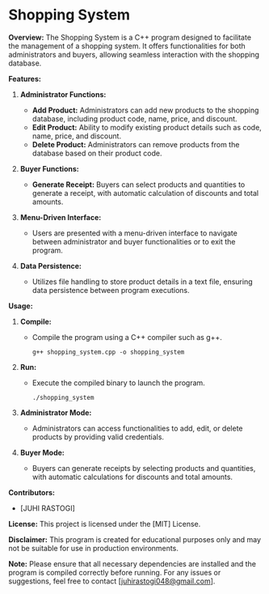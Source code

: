 # Shopping System

**Overview:**
The Shopping System is a C++ program designed to facilitate the management of a shopping system. It offers functionalities for both administrators and buyers, allowing seamless interaction with the shopping database.

**Features:**

1. **Administrator Functions:**
   - **Add Product:** Administrators can add new products to the shopping database, including product code, name, price, and discount.
   - **Edit Product:** Ability to modify existing product details such as code, name, price, and discount.
   - **Delete Product:** Administrators can remove products from the database based on their product code.

2. **Buyer Functions:**
   - **Generate Receipt:** Buyers can select products and quantities to generate a receipt, with automatic calculation of discounts and total amounts.

3. **Menu-Driven Interface:**
   - Users are presented with a menu-driven interface to navigate between administrator and buyer functionalities or to exit the program.

4. **Data Persistence:**
   - Utilizes file handling to store product details in a text file, ensuring data persistence between program executions.

**Usage:**

1. **Compile:**
   - Compile the program using a C++ compiler such as g++.
     ```
     g++ shopping_system.cpp -o shopping_system
     ```

2. **Run:**
   - Execute the compiled binary to launch the program.
     ```
     ./shopping_system
     ```

3. **Administrator Mode:**
   - Administrators can access functionalities to add, edit, or delete products by providing valid credentials.

4. **Buyer Mode:**
   - Buyers can generate receipts by selecting products and quantities, with automatic calculations for discounts and total amounts.

**Contributors:**
- [JUHI RASTOGI]

**License:**
This project is licensed under the [MIT] License.

**Disclaimer:**
This program is created for educational purposes only and may not be suitable for use in production environments.

**Note:**
Please ensure that all necessary dependencies are installed and the program is compiled correctly before running. For any issues or suggestions, feel free to contact [juhirastogi048@gmail.com].
